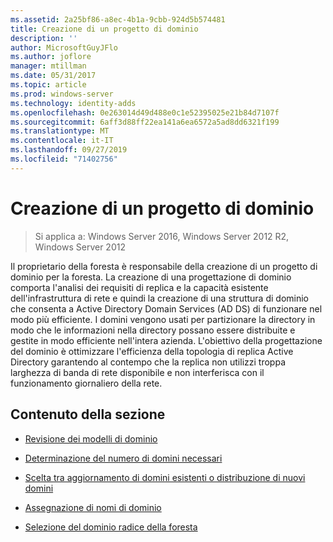```yaml
---
ms.assetid: 2a25bf86-a8ec-4b1a-9cbb-924d5b574481
title: Creazione di un progetto di dominio
description: ''
author: MicrosoftGuyJFlo
ms.author: joflore
manager: mtillman
ms.date: 05/31/2017
ms.topic: article
ms.prod: windows-server
ms.technology: identity-adds
ms.openlocfilehash: 0e263014d49d488e0c1e52395025e21b84d7107f
ms.sourcegitcommit: 6aff3d88ff22ea141a6ea6572a5ad8dd6321f199
ms.translationtype: MT
ms.contentlocale: it-IT
ms.lasthandoff: 09/27/2019
ms.locfileid: "71402756"
---
```

# <a name="creating-a-domain-design"></a>Creazione di un progetto di dominio

>Si applica a: Windows Server 2016, Windows Server 2012 R2, Windows Server 2012

Il proprietario della foresta è responsabile della creazione di un progetto di dominio per la foresta. La creazione di una progettazione di dominio comporta l'analisi dei requisiti di replica e la capacità esistente dell'infrastruttura di rete e quindi la creazione di una struttura di dominio che consenta a Active Directory Domain Services (AD DS) di funzionare nel modo più efficiente. I domini vengono usati per partizionare la directory in modo che le informazioni nella directory possano essere distribuite e gestite in modo efficiente nell'intera azienda. L'obiettivo della progettazione del dominio è ottimizzare l'efficienza della topologia di replica Active Directory garantendo al contempo che la replica non utilizzi troppa larghezza di banda di rete disponibile e non interferisca con il funzionamento giornaliero della rete.  
  
## <a name="in-this-section"></a>Contenuto della sezione  
  
-   [Revisione dei modelli di dominio](../../ad-ds/plan/Reviewing-the-Domain-Models.md)  
  
-   [Determinazione del numero di domini necessari](../../ad-ds/plan/Determining-the-Number-of-Domains-Required.md)  
  
-   [Scelta tra aggiornamento di domini esistenti o distribuzione di nuovi domini](../../ad-ds/plan/Determining-Whether-to-Upgrade-Existing-Domains-or-Deploy-New-Domains.md)  
  
-   [Assegnazione di nomi di dominio](../../ad-ds/plan/Assigning-Domain-Names.md)  
  
-   [Selezione del dominio radice della foresta](../../ad-ds/plan/Selecting-the-Forest-Root-Domain.md)  
  


